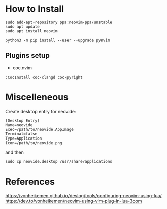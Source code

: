 # How to Install

```shell
sudo add-apt-repository ppa:neovim-ppa/unstable
sudo apt update
sudo apt install neovim

python3 -m pip install --user --upgrade pynvim
```

## Plugins setup

- coc.nvim
```
:CocInstall coc-clangd coc-pyright
```

# Miscelleneous

Create desktop entry for neovide:
```
[Desktop Entry]
Name=neovide
Exec=/path/to/neovide.AppImage
Terminal=false
Type=Application
Icon=/path/to/neovide.png
```

and then
```shell
sudo cp neovide.desktop /usr/share/applications
```

# References

https://vonheikemen.github.io/devlog/tools/configuring-neovim-using-lua/
https://dev.to/vonheikemen/neovim-using-vim-plug-in-lua-3oom
